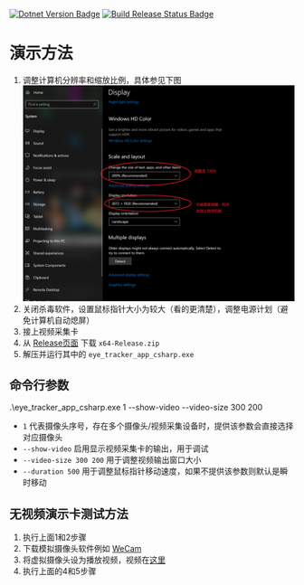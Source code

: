 [![Dotnet Version Badge](https://img.shields.io/badge/CODE-%3C.NET%208.0%3E%20%3CC%23%2012.0%3E-darkblue?style=for-the-badge&labelColor=66ccff)](https://dotnet.microsoft.com/download)
[![Build Release Status Badge](https://img.shields.io/github/actions/workflow/status/richardzone/eye-tracker-app-csharp/build-release.yml?style=for-the-badge&label=Build%20Release)](https://github.com/richardzone/eye-tracker-app-csharp/actions)

# 演示方法

1. 调整计算机分辨率和缩放比例，具体参见下图
    ![调整分辨率和缩放比例](docs/resolution_adjustment.png)
2. 关闭杀毒软件，设置鼠标指针大小为较大（看的更清楚），调整电源计划（避免计算机自动熄屏）
3. 接上视频采集卡
4. 从 [Release页面](https://github.com/richardzone/eye-tracker-app-csharp/releases) 下载 `x64-Release.zip`
5. 解压并运行其中的 `eye_tracker_app_csharp.exe`

## 命令行参数

.\eye_tracker_app_csharp.exe 1 --show-video --video-size 300 200

- `1` 代表摄像头序号，存在多个摄像头/视频采集设备时，提供该参数会直接选择对应摄像头
- `--show-video` 启用显示视频采集卡的输出，用于调试
- `--video-size 300 200` 用于调整视频输出窗口大小
- `--duration 500` 用于调整鼠标指针移动速度，如果不提供该参数则默认是瞬时移动

## 无视频演示卡测试方法

1. 执行上面1和2步骤
2. 下载模拟摄像头软件例如 [WeCam](https://www.e2esoft.cn/wecam/)
3. 将虚拟摄像头设为播放视频，视频在[这里](docs/test_arcode_video.mp4)
4. 执行上面的4和5步骤